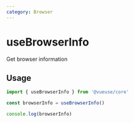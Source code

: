 ```yaml
---
category: Browser
---
```


# useBrowserInfo

Get browser information

## Usage

```js
import { useBrowserInfo } from '@vueuse/core'

const browserInfo = useBrowserInfo()

console.log(browserInfo)
```
